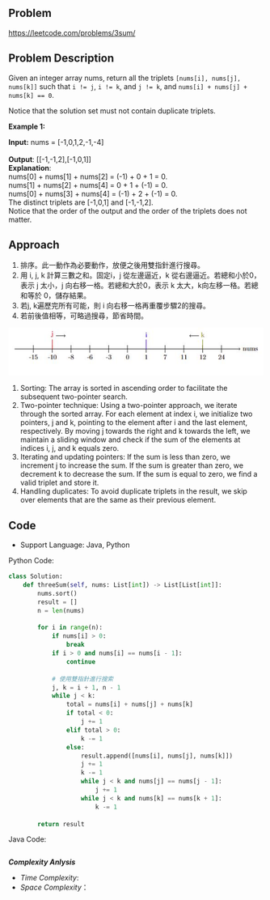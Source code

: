 ## Problem

https://leetcode.com/problems/3sum/

## Problem Description

Given an integer array nums, return all the triplets `[nums[i], nums[j], nums[k]]` such that `i != j`, `i != k`, and `j != k`, and `nums[i] + nums[j] + nums[k] == 0`.

Notice that the solution set must not contain duplicate triplets.

 

**Example 1:**

**Input:** nums = [-1,0,1,2,-1,-4]  <br>  
**Output**: [[-1,-1,2],[-1,0,1]]  <br>
**Explanation**:   <br>
nums[0] + nums[1] + nums[2] = (-1) + 0 + 1 = 0.  <br>
nums[1] + nums[2] + nums[4] = 0 + 1 + (-1) = 0.  <br>
nums[0] + nums[3] + nums[4] = (-1) + 2 + (-1) = 0.  <br>
The distinct triplets are [-1,0,1] and [-1,-1,2].  <br>
Notice that the order of the output and the order of the triplets does not matter.


## Approach
1. 排序。此一動作為必要動作，放便之後用雙指針進行搜尋。
2. 用 i, j, k 計算三數之和。固定i，j 從左邊逼近，k 從右邊逼近。若總和小於0，表示 j 太小，j 向右移一格。若總和大於0，表示 k 太大，k向左移一䅂。若總和等於 0，儲存結果。
3. 若j, k遍歷完所有可能，則 i 向右移一格再重覆步驟2的搜尋。
4. 若前後值相等，可略過搜尋，節省時間。

![imgur](https://github.com/yungshan629/leetcode/blob/main/problems/imgur/3sum.JPG)
<br>

1. Sorting: The array is sorted in ascending order to facilitate the subsequent two-pointer search.
2. Two-pointer technique: Using a two-pointer approach, we iterate through the sorted array. For each element at index i, we initialize two pointers, j and k, pointing to the element after i and the last element, respectively. By moving j towards the right and k towards the left, we maintain a sliding window and check if the sum of the elements at indices i, j, and k equals zero.
3. Iterating and updating pointers: If the sum is less than zero, we increment j to increase the sum. If the sum is greater than zero, we decrement k to decrease the sum. If the sum is equal to zero, we find a valid triplet and store it.
4. Handling duplicates: To avoid duplicate triplets in the result, we skip over elements that are the same as their previous element.


## Code

- Support Language: Java, Python

Python Code:

```py
class Solution:
    def threeSum(self, nums: List[int]) -> List[List[int]]:
        nums.sort()  
        result = []
        n = len(nums)

        for i in range(n):
            if nums[i] > 0:
                break
            if i > 0 and nums[i] == nums[i - 1]:
                continue

            # 使用雙指針進行搜索
            j, k = i + 1, n - 1  
            while j < k:
                total = nums[i] + nums[j] + nums[k]  
                if total < 0:
                    j += 1  
                elif total > 0:
                    k -= 1  
                else:
                    result.append([nums[i], nums[j], nums[k]])  
                    j += 1
                    k -= 1
                    while j < k and nums[j] == nums[j - 1]:
                        j += 1
                    while j < k and nums[k] == nums[k + 1]:
                        k -= 1

        return result

```

Java Code:

```

```

**_Complexity Anlysis_**

- _Time Complexity_: 
- _Space Complexity_：
